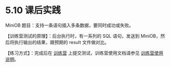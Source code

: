 # 5.10 课后实践

MiniOB 题目：支持一条语句插入多条数据，要同时成功或失败。

【训练营测试的原理】：后台执行时，有一系列的 SQL 语句，发送到 MiniOB，然后将执行输出的结果，跟预期的 result 文件做对比。

【练习方式】：完成后在 [训练营](https://open.oceanbase.com/train?questionId=200001) 上提交测试，训练营使用文档请参见 [训练营使用说明](https://ask.oceanbase.com/t/topic/35600372)。
